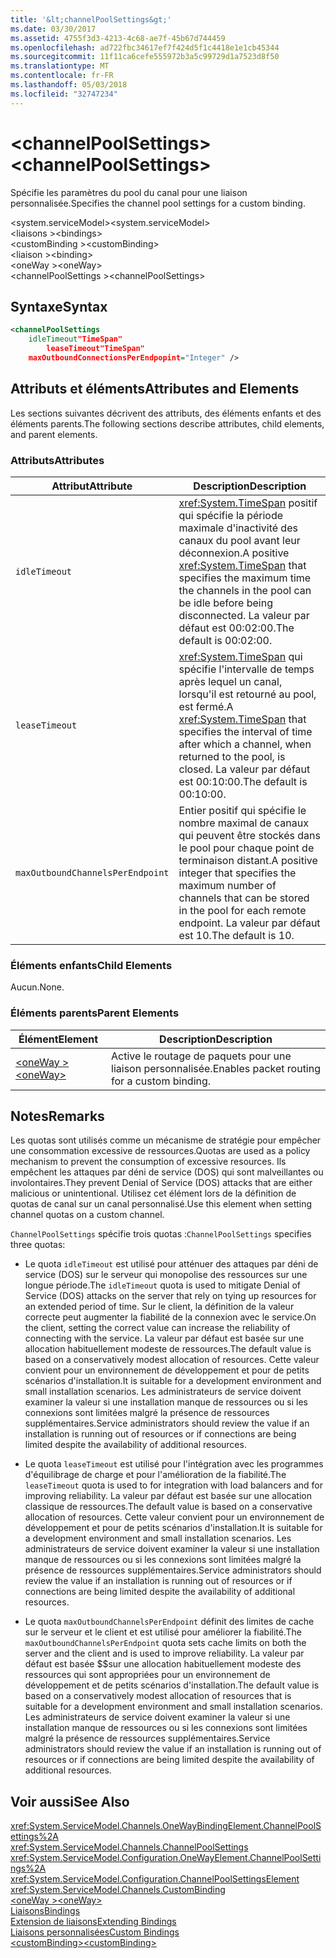 ```yaml
---
title: '&lt;channelPoolSettings&gt;'
ms.date: 03/30/2017
ms.assetid: 4755f3d3-4213-4c68-ae7f-45b67d744459
ms.openlocfilehash: ad722fbc34617ef7f424d5f1c4418e1e1cb45344
ms.sourcegitcommit: 11f11ca6cefe555972b3a5c99729d1a7523d8f50
ms.translationtype: MT
ms.contentlocale: fr-FR
ms.lasthandoff: 05/03/2018
ms.locfileid: "32747234"
---
```

# <a name="ltchannelpoolsettingsgt"></a><span data-ttu-id="f1965-102">&lt;channelPoolSettings&gt;</span><span class="sxs-lookup"><span data-stu-id="f1965-102">&lt;channelPoolSettings&gt;</span></span>
<span data-ttu-id="f1965-103">Spécifie les paramètres du pool du canal pour une liaison personnalisée.</span><span class="sxs-lookup"><span data-stu-id="f1965-103">Specifies the channel pool settings for a custom binding.</span></span>  
  
 <span data-ttu-id="f1965-104">\<system.serviceModel></span><span class="sxs-lookup"><span data-stu-id="f1965-104">\<system.serviceModel></span></span>  
<span data-ttu-id="f1965-105">\<liaisons ></span><span class="sxs-lookup"><span data-stu-id="f1965-105">\<bindings></span></span>  
<span data-ttu-id="f1965-106">\<customBinding ></span><span class="sxs-lookup"><span data-stu-id="f1965-106">\<customBinding></span></span>  
<span data-ttu-id="f1965-107">\<liaison ></span><span class="sxs-lookup"><span data-stu-id="f1965-107">\<binding></span></span>  
<span data-ttu-id="f1965-108">\<oneWay ></span><span class="sxs-lookup"><span data-stu-id="f1965-108">\<oneWay></span></span>  
<span data-ttu-id="f1965-109">\<channelPoolSettings ></span><span class="sxs-lookup"><span data-stu-id="f1965-109">\<channelPoolSettings></span></span>  
  
## <a name="syntax"></a><span data-ttu-id="f1965-110">Syntaxe</span><span class="sxs-lookup"><span data-stu-id="f1965-110">Syntax</span></span>  
  
```xml  
<channelPoolSettings  
    idleTimeout"TimeSpan"  
        leaseTimeout"TimeSpan"  
    maxOutboundConnectionsPerEndpopint="Integer" />  
```  
  
## <a name="attributes-and-elements"></a><span data-ttu-id="f1965-111">Attributs et éléments</span><span class="sxs-lookup"><span data-stu-id="f1965-111">Attributes and Elements</span></span>  
 <span data-ttu-id="f1965-112">Les sections suivantes décrivent des attributs, des éléments enfants et des éléments parents.</span><span class="sxs-lookup"><span data-stu-id="f1965-112">The following sections describe attributes, child elements, and parent elements.</span></span>  
  
### <a name="attributes"></a><span data-ttu-id="f1965-113">Attributs</span><span class="sxs-lookup"><span data-stu-id="f1965-113">Attributes</span></span>  
  
|<span data-ttu-id="f1965-114">Attribut</span><span class="sxs-lookup"><span data-stu-id="f1965-114">Attribute</span></span>|<span data-ttu-id="f1965-115">Description</span><span class="sxs-lookup"><span data-stu-id="f1965-115">Description</span></span>|  
|---------------|-----------------|  
|`idleTimeout`|<span data-ttu-id="f1965-116"><xref:System.TimeSpan> positif qui spécifie la période maximale d'inactivité des canaux du pool avant leur déconnexion.</span><span class="sxs-lookup"><span data-stu-id="f1965-116">A positive <xref:System.TimeSpan> that specifies the maximum time the channels in the pool can be idle before being disconnected.</span></span> <span data-ttu-id="f1965-117">La valeur par défaut est 00:02:00.</span><span class="sxs-lookup"><span data-stu-id="f1965-117">The default is 00:02:00.</span></span>|  
|`leaseTimeout`|<span data-ttu-id="f1965-118"><xref:System.TimeSpan> qui spécifie l'intervalle de temps après lequel un canal, lorsqu'il est retourné au pool, est fermé.</span><span class="sxs-lookup"><span data-stu-id="f1965-118">A <xref:System.TimeSpan> that specifies the interval of time after which a channel, when returned to the pool, is closed.</span></span> <span data-ttu-id="f1965-119">La valeur par défaut est 00:10:00.</span><span class="sxs-lookup"><span data-stu-id="f1965-119">The default is 00:10:00.</span></span>|  
|`maxOutboundChannelsPerEndpoint`|<span data-ttu-id="f1965-120">Entier positif qui spécifie le nombre maximal de canaux qui peuvent être stockés dans le pool pour chaque point de terminaison distant.</span><span class="sxs-lookup"><span data-stu-id="f1965-120">A positive integer that specifies the maximum number of channels that can be stored in the pool for each remote endpoint.</span></span> <span data-ttu-id="f1965-121">La valeur par défaut est 10.</span><span class="sxs-lookup"><span data-stu-id="f1965-121">The default is 10.</span></span>|  
  
### <a name="child-elements"></a><span data-ttu-id="f1965-122">Éléments enfants</span><span class="sxs-lookup"><span data-stu-id="f1965-122">Child Elements</span></span>  
 <span data-ttu-id="f1965-123">Aucun.</span><span class="sxs-lookup"><span data-stu-id="f1965-123">None.</span></span>  
  
### <a name="parent-elements"></a><span data-ttu-id="f1965-124">Éléments parents</span><span class="sxs-lookup"><span data-stu-id="f1965-124">Parent Elements</span></span>  
  
|<span data-ttu-id="f1965-125">Élément</span><span class="sxs-lookup"><span data-stu-id="f1965-125">Element</span></span>|<span data-ttu-id="f1965-126">Description</span><span class="sxs-lookup"><span data-stu-id="f1965-126">Description</span></span>|  
|-------------|-----------------|  
|[<span data-ttu-id="f1965-127">\<oneWay ></span><span class="sxs-lookup"><span data-stu-id="f1965-127">\<oneWay></span></span>](../../../../../docs/framework/configure-apps/file-schema/wcf/oneway.md)|<span data-ttu-id="f1965-128">Active le routage de paquets pour une liaison personnalisée.</span><span class="sxs-lookup"><span data-stu-id="f1965-128">Enables packet routing for a custom binding.</span></span>|  
  
## <a name="remarks"></a><span data-ttu-id="f1965-129">Notes</span><span class="sxs-lookup"><span data-stu-id="f1965-129">Remarks</span></span>  
 <span data-ttu-id="f1965-130">Les quotas sont utilisés comme un mécanisme de stratégie pour empêcher une consommation excessive de ressources.</span><span class="sxs-lookup"><span data-stu-id="f1965-130">Quotas are used as a policy mechanism to prevent the consumption of excessive resources.</span></span> <span data-ttu-id="f1965-131">Ils empêchent les attaques par déni de service (DOS) qui sont malveillantes ou involontaires.</span><span class="sxs-lookup"><span data-stu-id="f1965-131">They prevent Denial of Service (DOS) attacks that are either malicious or unintentional.</span></span> <span data-ttu-id="f1965-132">Utilisez cet élément lors de la définition de quotas de canal sur un canal personnalisé.</span><span class="sxs-lookup"><span data-stu-id="f1965-132">Use this element when setting channel quotas on a custom channel.</span></span>  
  
 <span data-ttu-id="f1965-133">`ChannelPoolSettings` spécifie trois quotas :</span><span class="sxs-lookup"><span data-stu-id="f1965-133">`ChannelPoolSettings` specifies three quotas:</span></span>  
  
-   <span data-ttu-id="f1965-134">Le quota `idleTimeout` est utilisé pour atténuer des attaques par déni de service (DOS) sur le serveur qui monopolise des ressources sur une longue période.</span><span class="sxs-lookup"><span data-stu-id="f1965-134">The `idleTimeout` quota is used to mitigate Denial of Service (DOS) attacks on the server that rely on tying up resources for an extended period of time.</span></span> <span data-ttu-id="f1965-135">Sur le client, la définition de la valeur correcte peut augmenter la fiabilité de la connexion avec le service.</span><span class="sxs-lookup"><span data-stu-id="f1965-135">On the client, setting the correct value can increase the reliability of connecting with the service.</span></span> <span data-ttu-id="f1965-136">La valeur par défaut est basée sur une allocation habituellement modeste de ressources.</span><span class="sxs-lookup"><span data-stu-id="f1965-136">The default value is based on a conservatively modest allocation of resources.</span></span> <span data-ttu-id="f1965-137">Cette valeur convient pour un environnement de développement et pour de petits scénarios d'installation.</span><span class="sxs-lookup"><span data-stu-id="f1965-137">It is suitable for a development environment and small installation scenarios.</span></span> <span data-ttu-id="f1965-138">Les administrateurs de service doivent examiner la valeur si une installation manque de ressources ou si les connexions sont limitées malgré la présence de ressources supplémentaires.</span><span class="sxs-lookup"><span data-stu-id="f1965-138">Service administrators should review the value if an installation is running out of resources or if connections are being limited despite the availability of additional resources.</span></span>  
  
-   <span data-ttu-id="f1965-139">Le quota `leaseTimeout` est utilisé pour l'intégration avec les programmes d'équilibrage de charge et pour l'amélioration de la fiabilité.</span><span class="sxs-lookup"><span data-stu-id="f1965-139">The `leaseTimeout` quota is used to for integration with load balancers and for improving reliability.</span></span> <span data-ttu-id="f1965-140">La valeur par défaut est basée sur une allocation classique de ressources.</span><span class="sxs-lookup"><span data-stu-id="f1965-140">The default value is based on a conservative allocation of resources.</span></span> <span data-ttu-id="f1965-141">Cette valeur convient pour un environnement de développement et pour de petits scénarios d'installation.</span><span class="sxs-lookup"><span data-stu-id="f1965-141">It is suitable for a development environment and small installation scenarios.</span></span> <span data-ttu-id="f1965-142">Les administrateurs de service doivent examiner la valeur si une installation manque de ressources ou si les connexions sont limitées malgré la présence de ressources supplémentaires.</span><span class="sxs-lookup"><span data-stu-id="f1965-142">Service administrators should review the value if an installation is running out of resources or if connections are being limited despite the availability of additional resources.</span></span>  
  
-   <span data-ttu-id="f1965-143">Le quota `maxOutboundChannelsPerEndpoint` définit des limites de cache sur le serveur et le client et est utilisé pour améliorer la fiabilité.</span><span class="sxs-lookup"><span data-stu-id="f1965-143">The `maxOutboundChannelsPerEndpoint` quota sets cache limits on both the server and the client and is used to improve reliability.</span></span> <span data-ttu-id="f1965-144">La valeur par défaut est basée $$sur une allocation habituellement modeste des ressources qui sont appropriées pour un environnement de développement et de petits scénarios d'installation.</span><span class="sxs-lookup"><span data-stu-id="f1965-144">The default value is based on a conservatively modest allocation of resources that is suitable for a development environment and small installation scenarios.</span></span> <span data-ttu-id="f1965-145">Les administrateurs de service doivent examiner la valeur si une installation manque de ressources ou si les connexions sont limitées malgré la présence de ressources supplémentaires.</span><span class="sxs-lookup"><span data-stu-id="f1965-145">Service administrators should review the value if an installation is running out of resources or if connections are being limited despite the availability of additional resources.</span></span>  
  
## <a name="see-also"></a><span data-ttu-id="f1965-146">Voir aussi</span><span class="sxs-lookup"><span data-stu-id="f1965-146">See Also</span></span>  
 <xref:System.ServiceModel.Channels.OneWayBindingElement.ChannelPoolSettings%2A>  
 <xref:System.ServiceModel.Channels.ChannelPoolSettings>  
 <xref:System.ServiceModel.Configuration.OneWayElement.ChannelPoolSettings%2A>  
 <xref:System.ServiceModel.Configuration.ChannelPoolSettingsElement>  
 <xref:System.ServiceModel.Channels.CustomBinding>  
 [<span data-ttu-id="f1965-147">\<oneWay ></span><span class="sxs-lookup"><span data-stu-id="f1965-147">\<oneWay></span></span>](../../../../../docs/framework/configure-apps/file-schema/wcf/oneway.md)  
 [<span data-ttu-id="f1965-148">Liaisons</span><span class="sxs-lookup"><span data-stu-id="f1965-148">Bindings</span></span>](../../../../../docs/framework/wcf/bindings.md)  
 [<span data-ttu-id="f1965-149">Extension de liaisons</span><span class="sxs-lookup"><span data-stu-id="f1965-149">Extending Bindings</span></span>](../../../../../docs/framework/wcf/extending/extending-bindings.md)  
 [<span data-ttu-id="f1965-150">Liaisons personnalisées</span><span class="sxs-lookup"><span data-stu-id="f1965-150">Custom Bindings</span></span>](../../../../../docs/framework/wcf/extending/custom-bindings.md)  
 [<span data-ttu-id="f1965-151">\<customBinding></span><span class="sxs-lookup"><span data-stu-id="f1965-151">\<customBinding></span></span>](../../../../../docs/framework/configure-apps/file-schema/wcf/custombinding.md)

